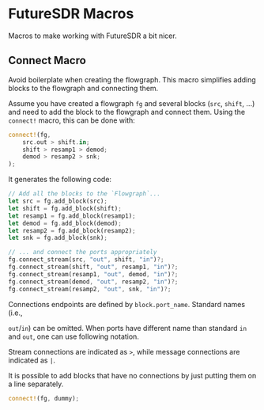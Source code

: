 FutureSDR Macros
================

Macros to make working with FutureSDR a bit nicer.

## Connect Macro

Avoid boilerplate when creating the flowgraph. This macro simplifies adding
blocks to the flowgraph and connecting them.

Assume you have created a flowgraph `fg` and several blocks (`src`, `shift`, ...) and need to add the block to the flowgraph and connect them. Using the `connect!` macro, this can be done with:

```rust
connect!(fg,
    src.out > shift.in;
    shift > resamp1 > demod;
    demod > resamp2 > snk;
);
```

It generates the following code:

```rust
// Add all the blocks to the `Flowgraph`...
let src = fg.add_block(src);
let shift = fg.add_block(shift);
let resamp1 = fg.add_block(resamp1);
let demod = fg.add_block(demod);
let resamp2 = fg.add_block(resamp2);
let snk = fg.add_block(snk);

// ... and connect the ports appropriately
fg.connect_stream(src, "out", shift, "in")?;
fg.connect_stream(shift, "out", resamp1, "in")?;
fg.connect_stream(resamp1, "out", demod, "in")?;
fg.connect_stream(demod, "out", resamp2, "in")?;
fg.connect_stream(resamp2, "out", snk, "in")?;
```

Connections endpoints are defined by `block.port_name`. Standard names (i.e.,

`out`/`in`) can be omitted.
When ports have different name than standard `in` and `out`, one can use following notation.

Stream connections are indicated as `>`, while message connections are indicated as `|`.

It is possible to add blocks that have no connections by just putting them on a line separately.

``` rust
connect!(fg, dummy);
```

